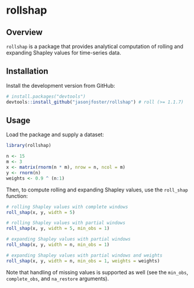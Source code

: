 # rollshap

## Overview

`rollshap` is a package that provides analytical computation of rolling and expanding Shapley values for time-series data.

## Installation

Install the development version from GitHub:

``` r
# install.packages("devtools")
devtools::install_github("jasonjfoster/rollshap") # roll (>= 1.1.7)
```

## Usage

Load the package and supply a dataset:

``` r
library(rollshap)

n <- 15
m <- 3
x <- matrix(rnorm(n * m), nrow = n, ncol = m)
y <- rnorm(n)
weights <- 0.9 ^ (n:1)
```
Then, to compute rolling and expanding Shapley values, use the `roll_shap` function:

```r
# rolling Shapley values with complete windows
roll_shap(x, y, width = 5)

# rolling Shapley values with partial windows
roll_shap(x, y, width = 5, min_obs = 1)

# expanding Shapley values with partial windows
roll_shap(x, y, width = n, min_obs = 1)

# expanding Shapley values with partial windows and weights
roll_shap(x, y, width = n, min_obs = 1, weights = weights)
```

Note that handling of missing values is supported as well (see the `min_obs`, `complete_obs`, and `na_restore` arguments).